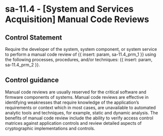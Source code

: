 # sa-11.4 - \[System and Services Acquisition\] Manual Code Reviews

## Control Statement

Require the developer of the system, system component, or system service to perform a manual code review of {{ insert: param, sa-11.4_prm_1 }} using the following processes, procedures, and/or techniques: {{ insert: param, sa-11.4_prm_2 }}.

## Control guidance

Manual code reviews are usually reserved for the critical software and firmware components of systems. Manual code reviews are effective in identifying weaknesses that require knowledge of the application’s requirements or context which in most cases, are unavailable to automated analytic tools and techniques, for example, static and dynamic analysis. The benefits of manual code review include the ability to verify access control matrices against application controls and review detailed aspects of cryptographic implementations and controls.
